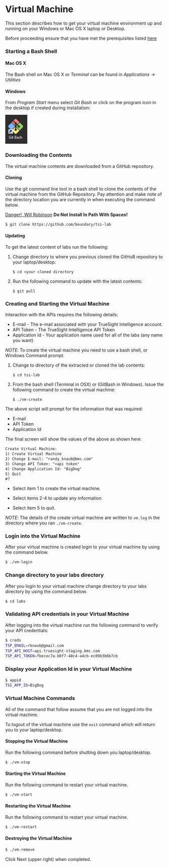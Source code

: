 Virtual Machine
===============

This section describes how to get your virtual machine environment up and running on
your Windows or Mac OS X laptop or Desktop.

Before proceeding ensure that you have met the prerequisites listed [here](prerequisites.md)

### Starting a Bash Shell

#### Mac OS X

The Bash shell on Mac OS X or _Terminal_ can be found in _Applications -> Utilities_

#### Windows

From _Program Start_ menu select _Git Bash_ or click on the program icon in the desktop if created
during installation:

![Git Bash Icon](git_bash_icon.png)

### Downloading the Contents

The virtual machine contents are downloaded from a GitHub repository.

#### Cloning

Use the git command line tool in a bash shell to clone the contents of the virtual machine
from the GitHub Repository. Pay attention and make note of the directory location you are currently
in when executing the command below.

[Danger!, Will Robinson](https://youtu.be/OWwOJlOI1nU) **Do Not Install In Path With Spaces!**

```bash
$ git clone https://github.com/boundary/tsi-lab
```

#### Updating

To get the latest content of labs run the following:

1. Change directory to where you previous cloned the GitHuB repository to your laptop/desktop:

    ```
    $ cd <your cloned directory
    ```

2. Run the following command to update with the latest contents:

    ```
    $ git pull
    ```

### Creating and Starting the Virtual Machine

Interaction with the APIs requires the following details:

- E-mail - The e-mail associated with your TrueSight Intelligence account.
- API Token - The TrueSight Intelligence API Token
- Application Id - Your application name used for all of the labs  (any name you want)

_NOTE_: To create the virtual machine you need to use a bash shell, or Windows Command prompt.

1. Change to directory of the extracted or cloned the lab contents:

     ```
     $ cd tsi-lab
     ```

2. From the bash shell (Terminal in OSX) or (GitBash in Windows). Issue the following command to
create the virtual machine:

     ```
     $ ./vm-create
     ```

The above script will prompt for the information that was required:

- E-mail
- API Token
- Application Id

The final screen will show the values of the above as shown here:

```
Create Virtual Machine:
1) Create Virtual Machine
2) Change E-mail: "randy_knaub@bmc.com"
3) Change API Token: "<api token"
4) Change Application Id: "BigDog"
5) Quit
#?
```

- Select item 1 to create the virtual machine.

- Select items 2-4 to update any information

- Select item 5 to quit.

_NOTE_: The details of the create virtual machine are written to `vm.log` in the directory where you
ran `./vm-create`.

### Login into the Virtual Machine

After your virtual machine is created login to your virtual machine by using the command below.

```bash
$ ./vm-login
```
### Change directory to your labs directory

After you login to your virtual machine change directory to your labs directory by using the command below.

```bash
$ cd labs
```

### Validating API credentials in your Virtual Machine

After logging into the virtual machine run the following command to verify your API credentials:

```bash
$ creds
TSP_EMAIL=rknaub@gmail.com
TSP_API_HOST=api.truesight-staging.bmc.com
TSP_API_TOKEN=fbecec7a-b0f7-40c4-a4cb-ec09b3b6b7cb
```

### Display your Application Id in your Virtual Machine

``` bash
$ appid
TSI_APP_ID=BigDog
```

### Virtual Machine Commands

All of the command that follow assume that you are not logged into the virtual machine.

To logout of the virtual machine use the `exit` command which will return you to
your laptop/desktop.

#### Stopping the Virtual Machine

Run the following command before shutting down you laptop/desktop.

```bash
$ ./vm-stop
```

#### Starting the Virtual Machine

Run the following command to restart your virtual machine.

```bash
$ ./vm-start
```

#### Restarting the Virtual Machine

Run the following command to restart your virtual machine.

```bash
$ ./vm-restart
```

#### Destroying the Virtual Machine

```bash
$ ./vm-remove
```

Click Next (upper right) when completed.

